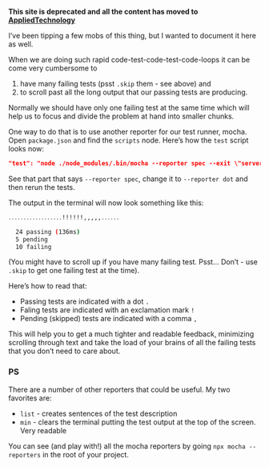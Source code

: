 **This site is deprecated and all the content has moved to [AppliedTechnology](https://appliedtechnology.github.io/protips/)**

I’ve been tipping a few mobs of this thing, but I wanted to document it here as well.

When we are doing such rapid code-test-code-test-code-loops it can be come very cumbersome to

1. have many failing tests (psst `.skip` them - see above) and
2. to scroll past all the long output that our passing tests are producing.

Normally we should have only one failing test at the same time which will help us to focus and divide the problem at hand into smaller chunks.

One way to do that is to use another reporter for our test runner, mocha. Open `package.json` and find the `scripts` node. Here’s how the `test` script looks now:

```json
"test": "node ./node_modules/.bin/mocha --reporter spec --exit \"server/**/*.spec.js\" \"client/**/*.spec.js\"",
```

See that part that says `--reporter spec`, change it to `--reporter dot` and then rerun the tests.

The output in the terminal will now look something like this:

```bash
․․․․․․․․․․․․․․․․․․!!!!!!,,,,,․․․․․․

  24 passing (136ms)
  5 pending
  10 failing
```

(You might have to scroll up if you have many failing test. Psst... Don’t - use `.skip` to get one failing test at the time).

Here’s how to read that:

* Passing tests are indicated with a dot `.`
* Faling tests are indicated with an exclamation mark `!`
* Pending (skipped) tests are indicated with a comma `,`

This will help you to get a much tighter and readable feedback, minimizing scrolling through text and take the load of your brains of all the failing tests that you don’t need to care about.

### PS

There are a number of other reporters that could be useful. My two favorites are:

* `list` - creates sentences of the test description
* `min` - clears the terminal putting the test output at the top of the screen. Very readable

You can see (and play with!) all the mocha reporters by going `npx mocha --reporters` in the root of your project.